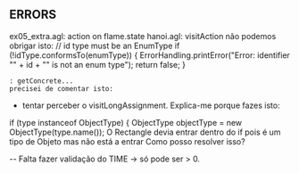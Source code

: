 

## ERRORS

ex05_extra.agl: action on flame.state
hanoi.agl: visitAction não podemos obrigar isto:
// id type must be an EnumType 
      if (!idType.conformsTo(enumType)) {
         ErrorHandling.printError("Error: identifier \"" + id + "\" is not an enum type");
         return false;
      }

    : getConcrete...
    precisei de comentar isto:


- tentar perceber o visitLongAssignment.
Explica-me porque fazes isto:

if (type instanceof ObjectType) {
                  ObjectType objectType = new ObjectType(type.name());
O Rectangle devia entrar dentro do if pois é um tipo de Objeto mas não está a entrar
Como posso resolver isso?



-- Falta fazer validação do TIME -> só pode ser > 0.

